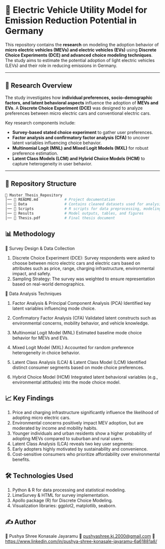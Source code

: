 # 🚀 Electric Vehicle Utility Model for Emission Reduction Potential in Germany  

This repository contains the **research** on modeling the adoption behavior of **micro electric vehicles (MEVs) and electric vehicles (EVs)** using **Discrete Choice Experiments (DCE) and advanced choice modeling techniques**. The study aims to estimate the potential adoption of light electric vehicles (LEVs) and their role in reducing emissions in Germany.  

---

## 📌 Research Overview  

The study investigates how **individual preferences, socio-demographic factors, and latent behavioral aspects** influence the adoption of **MEVs and EVs**. A **Discrete Choice Experiment (DCE)** was designed to analyze preferences between micro electric cars and conventional electric cars.  

Key research components include:  
- **Survey-based stated choice experiment** to gather user preferences.  
- **Factor analysis and confirmatory factor analysis (CFA)** to uncover latent variables influencing choice behavior.  
- **Multinomial Logit (MNL) and Mixed Logit Models (MXL)** for robust preference estimation.  
- **Latent Class Models (LCM) and Hybrid Choice Models (HCM)** to capture heterogeneity in user behavior.  

---

## 📂 Repository Structure  

```bash
📁 Master_Thesis_Repository  
│── 📄 README.md            # Project documentation  
│── 📁 Data                 # Contains cleaned datasets used for analysis  
│── 📁 Scripts              # R scripts for data preprocessing, modeling, and visualization  
│── 📁 Results              # Model outputs, tables, and figures  
│── 📄 Thesis.pdf           # Final thesis document
```

## 📊 Methodology
🔹 Survey Design & Data Collection
1. Discrete Choice Experiment (DCE): Survey respondents were asked to choose between micro electric cars and electric cars based on attributes such as price, range, charging infrastructure, environmental impact, and safety.
2. Sampling Strategy: The survey was weighted to ensure representation based on real-world demographics.

🔹 Data Analysis Techniques
1. Factor Analysis & Principal Component Analysis (PCA)
Identified key latent variables influencing mode choice.

2. Confirmatory Factor Analysis (CFA)
Validated latent constructs such as environmental concerns, mobility behavior, and vehicle knowledge.

3. Multinomial Logit Model (MNL)
Estimated baseline mode choice behavior for MEVs and EVs.

4. Mixed Logit Model (MXL)
Accounted for random preference heterogeneity in choice behavior.

5. Latent Class Analysis (LCA) & Latent Class Model (LCM)
Identified distinct consumer segments based on mode choice preferences.

6. Hybrid Choice Model (HCM)
Integrated latent behavioral variables (e.g., environmental attitudes) into the mode choice model.

## 📈 Key Findings
1. Price and charging infrastructure significantly influence the likelihood of adopting micro electric cars.
2. Environmental concerns positively impact MEV adoption, but are moderated by income and mobility habits.
3. Younger individuals and urban residents show a higher probability of adopting MEVs compared to suburban and rural users.
4. Latent Class Analysis (LCA) reveals two key user segments:
5. Early adopters highly motivated by sustainability and convenience.
6. Cost-sensitive consumers who prioritize affordability over environmental benefits.
   
## 🛠️ Technologies Used
1. Python & R for data processing and statistical modeling.
2. LimeSurvey & HTML for survey implementation.
3. Apollo package (R) for Discrete Choice Modeling.
4. Visualization libraries: ggplot2, matplotlib, seaborn.

## ✍️ Author
👤 Pushya Shree Konasale Jayaramu
📧 pushyashree.kj.2000@gmail.com
🔗 https://www.linkedin.com/in/pushya-shree-konasale-jayaramu-6a61881a8/

